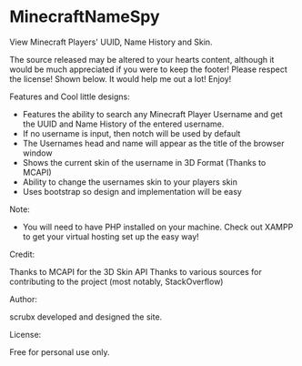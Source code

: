 # MinecraftNameSpy
View Minecraft Players' UUID, Name History and Skin. 

The source released may be altered to your hearts content, although it would be much appreciated if you were to keep the footer! Please respect the license! Shown below.
It would help me out a lot! Enjoy!

Features and Cool little designs:

- Features the ability to search any Minecraft Player Username and get the UUID and Name History of the entered username.
- If no username is input, then notch will be used by default
- The Usernames head and name will appear as the title of the browser window
- Shows the current skin of the username in 3D Format (Thanks to MCAPI)
- Ability to change the usernames skin to your players skin
- Uses bootstrap so design and implementation will be easy

Note:

- You will need to have PHP installed on your machine. Check out XAMPP to get your virtual hosting set up the easy way!

Credit:

Thanks to MCAPI for the 3D Skin API
Thanks to various sources for contributing to the project (most notably, StackOverflow)

Author:

scrubx developed and designed the site. 

License:

Free for personal use only. 
